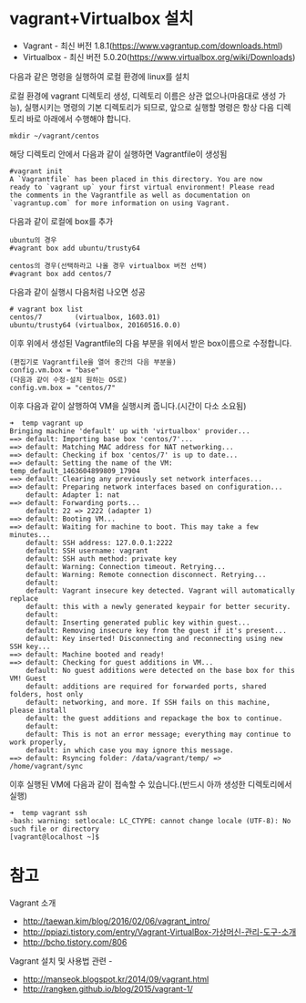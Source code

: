 # vagrant+Virtualbox 설치 #
- Vagrant - 최신 버전 1.8.1(https://www.vagrantup.com/downloads.html)
- Virtualbox - 최신 버전 5.0.20(https://www.virtualbox.org/wiki/Downloads)

다음과 같은 명령을 실행하여 로컬 환경에 linux를 설치

로컬 환경에 vagrant 디렉토리 생성, 디렉토리 이름은 상관 없으나(마음대로 생성 가능), 실행시키는 명령의 기본 디렉토리가 되므로, 앞으로 실행할 명령은 항상 다음 디렉토리 바로 아래에서 수행해야 합니다.

	mkdir ~/vagrant/centos

해당 디렉토리 안에서 다음과 같이 실행하면 Vagrantfile이 생성됨

	#vagrant init
	A `Vagrantfile` has been placed in this directory. You are now
	ready to `vagrant up` your first virtual environment! Please read
	the comments in the Vagrantfile as well as documentation on
	`vagrantup.com` for more information on using Vagrant.

다음과 같이 로컬에 box를 추가

	ubuntu의 경우
	#vagrant box add ubuntu/trusty64 

	centos의 경우(선택하라고 나올 경우 virtualbox 버전 선택)
	#vagrant box add centos/7

다음과 같이 실행시 다음처럼 나오면 성공

	# vagrant box list
	centos/7        (virtualbox, 1603.01)
	ubuntu/trusty64 (virtualbox, 20160516.0.0)

이후 위에서 생성된 Vagrantfile의 다음 부분을 위에서 받은 box이름으로 수정합니다.
	
	(편집기로 Vagrantfile을 열어 중간의 다음 부분을)
	config.vm.box = "base"
	(다음과 같이 수정-설치 원하는 OS로)
	config.vm.box = "centos/7"

이후 다음과 같이 살행하여 VM을 실행시켜 줍니다.(시간이 다소 소요됨)

	➜  temp vagrant up
	Bringing machine 'default' up with 'virtualbox' provider...
	==> default: Importing base box 'centos/7'...
	==> default: Matching MAC address for NAT networking...
	==> default: Checking if box 'centos/7' is up to date...
	==> default: Setting the name of the VM: temp_default_1463604899809_17904
	==> default: Clearing any previously set network interfaces...
	==> default: Preparing network interfaces based on configuration...
	    default: Adapter 1: nat
	==> default: Forwarding ports...
	    default: 22 => 2222 (adapter 1)
	==> default: Booting VM...
	==> default: Waiting for machine to boot. This may take a few minutes...
	    default: SSH address: 127.0.0.1:2222
	    default: SSH username: vagrant
	    default: SSH auth method: private key
	    default: Warning: Connection timeout. Retrying...
	    default: Warning: Remote connection disconnect. Retrying...
	    default:
	    default: Vagrant insecure key detected. Vagrant will automatically replace
	    default: this with a newly generated keypair for better security.
	    default:
	    default: Inserting generated public key within guest...
	    default: Removing insecure key from the guest if it's present...
	    default: Key inserted! Disconnecting and reconnecting using new SSH key...
	==> default: Machine booted and ready!
	==> default: Checking for guest additions in VM...
	    default: No guest additions were detected on the base box for this VM! Guest
	    default: additions are required for forwarded ports, shared folders, host only
	    default: networking, and more. If SSH fails on this machine, please install
	    default: the guest additions and repackage the box to continue.
	    default:
	    default: This is not an error message; everything may continue to work properly,
	    default: in which case you may ignore this message.
	==> default: Rsyncing folder: /data/vagrant/temp/ => /home/vagrant/sync

이후 실행된 VM에 다음과 같이 접속할 수 있습니다.(반드시 아까 생성한 디렉토리에서 실행)

	➜  temp vagrant ssh
	-bash: warning: setlocale: LC_CTYPE: cannot change locale (UTF-8): No such file or directory
	[vagrant@localhost ~]$

# 참고 
Vagrant 소개 
- http://taewan.kim/blog/2016/02/06/vagrant_intro/
- http://ppiazi.tistory.com/entry/Vagrant-VirtualBox-가상머신-관리-도구-소개
- http://bcho.tistory.com/806

Vagrant 설치 및 사용법 관련 - 
- http://manseok.blogspot.kr/2014/09/vagrant.html
- http://rangken.github.io/blog/2015/vagrant-1/



